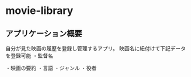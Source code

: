 # movie-library

## アプリケーション概要
自分が見た映画の履歴を登録し管理するアプリ。
映画名に紐付けて下記データを登録可能
・監督名

・映画の要約
・言語
・ジャンル
・役者
